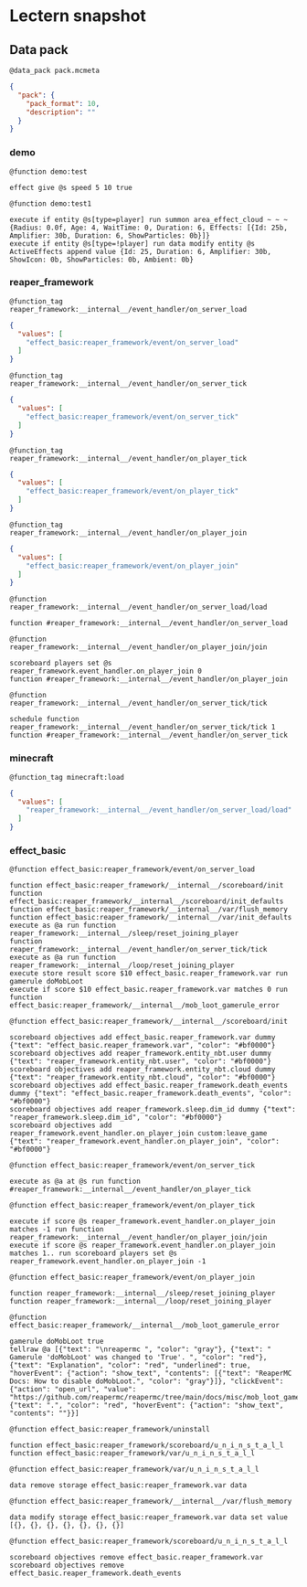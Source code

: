 # Lectern snapshot

## Data pack

`@data_pack pack.mcmeta`

```json
{
  "pack": {
    "pack_format": 10,
    "description": ""
  }
}
```

### demo

`@function demo:test`

```mcfunction
effect give @s speed 5 10 true
```

`@function demo:test1`

```mcfunction
execute if entity @s[type=player] run summon area_effect_cloud ~ ~ ~ {Radius: 0.0f, Age: 4, WaitTime: 0, Duration: 6, Effects: [{Id: 25b, Amplifier: 30b, Duration: 6, ShowParticles: 0b}]}
execute if entity @s[type=!player] run data modify entity @s ActiveEffects append value {Id: 25, Duration: 6, Amplifier: 30b, ShowIcon: 0b, ShowParticles: 0b, Ambient: 0b}
```

### reaper_framework

`@function_tag reaper_framework:__internal__/event_handler/on_server_load`

```json
{
  "values": [
    "effect_basic:reaper_framework/event/on_server_load"
  ]
}
```

`@function_tag reaper_framework:__internal__/event_handler/on_server_tick`

```json
{
  "values": [
    "effect_basic:reaper_framework/event/on_server_tick"
  ]
}
```

`@function_tag reaper_framework:__internal__/event_handler/on_player_tick`

```json
{
  "values": [
    "effect_basic:reaper_framework/event/on_player_tick"
  ]
}
```

`@function_tag reaper_framework:__internal__/event_handler/on_player_join`

```json
{
  "values": [
    "effect_basic:reaper_framework/event/on_player_join"
  ]
}
```

`@function reaper_framework:__internal__/event_handler/on_server_load/load`

```mcfunction
function #reaper_framework:__internal__/event_handler/on_server_load
```

`@function reaper_framework:__internal__/event_handler/on_player_join/join`

```mcfunction
scoreboard players set @s reaper_framework.event_handler.on_player_join 0
function #reaper_framework:__internal__/event_handler/on_player_join
```

`@function reaper_framework:__internal__/event_handler/on_server_tick/tick`

```mcfunction
schedule function reaper_framework:__internal__/event_handler/on_server_tick/tick 1
function #reaper_framework:__internal__/event_handler/on_server_tick
```

### minecraft

`@function_tag minecraft:load`

```json
{
  "values": [
    "reaper_framework:__internal__/event_handler/on_server_load/load"
  ]
}
```

### effect_basic

`@function effect_basic:reaper_framework/event/on_server_load`

```mcfunction
function effect_basic:reaper_framework/__internal__/scoreboard/init
function effect_basic:reaper_framework/__internal__/scoreboard/init_defaults
function effect_basic:reaper_framework/__internal__/var/flush_memory
function effect_basic:reaper_framework/__internal__/var/init_defaults
execute as @a run function reaper_framework:__internal__/sleep/reset_joining_player
function reaper_framework:__internal__/event_handler/on_server_tick/tick
execute as @a run function reaper_framework:__internal__/loop/reset_joining_player
execute store result score $10 effect_basic.reaper_framework.var run gamerule doMobLoot
execute if score $10 effect_basic.reaper_framework.var matches 0 run function effect_basic:reaper_framework/__internal__/mob_loot_gamerule_error
```

`@function effect_basic:reaper_framework/__internal__/scoreboard/init`

```mcfunction
scoreboard objectives add effect_basic.reaper_framework.var dummy {"text": "effect_basic.reaper_framework.var", "color": "#bf0000"}
scoreboard objectives add reaper_framework.entity_nbt.user dummy {"text": "reaper_framework.entity_nbt.user", "color": "#bf0000"}
scoreboard objectives add reaper_framework.entity_nbt.cloud dummy {"text": "reaper_framework.entity_nbt.cloud", "color": "#bf0000"}
scoreboard objectives add effect_basic.reaper_framework.death_events dummy {"text": "effect_basic.reaper_framework.death_events", "color": "#bf0000"}
scoreboard objectives add reaper_framework.sleep.dim_id dummy {"text": "reaper_framework.sleep.dim_id", "color": "#bf0000"}
scoreboard objectives add reaper_framework.event_handler.on_player_join custom:leave_game {"text": "reaper_framework.event_handler.on_player_join", "color": "#bf0000"}
```

`@function effect_basic:reaper_framework/event/on_server_tick`

```mcfunction
execute as @a at @s run function #reaper_framework:__internal__/event_handler/on_player_tick
```

`@function effect_basic:reaper_framework/event/on_player_tick`

```mcfunction
execute if score @s reaper_framework.event_handler.on_player_join matches -1 run function reaper_framework:__internal__/event_handler/on_player_join/join
execute if score @s reaper_framework.event_handler.on_player_join matches 1.. run scoreboard players set @s reaper_framework.event_handler.on_player_join -1
```

`@function effect_basic:reaper_framework/event/on_player_join`

```mcfunction
function reaper_framework:__internal__/sleep/reset_joining_player
function reaper_framework:__internal__/loop/reset_joining_player
```

`@function effect_basic:reaper_framework/__internal__/mob_loot_gamerule_error`

```mcfunction
gamerule doMobLoot true
tellraw @a [{"text": "\nreapermc ", "color": "gray"}, {"text": " Gamerule 'doMobLoot' was changed to 'True'. ", "color": "red"}, {"text": "Explanation", "color": "red", "underlined": true, "hoverEvent": {"action": "show_text", "contents": [{"text": "ReaperMC Docs: How to disable doMobLoot.", "color": "gray"}]}, "clickEvent": {"action": "open_url", "value": "https://github.com/reapermc/reapermc/tree/main/docs/misc/mob_loot_gamerule.md"}}, {"text": ".", "color": "red", "hoverEvent": {"action": "show_text", "contents": ""}}]
```

`@function effect_basic:reaper_framework/uninstall`

```mcfunction
function effect_basic:reaper_framework/scoreboard/u_n_i_n_s_t_a_l_l
function effect_basic:reaper_framework/var/u_n_i_n_s_t_a_l_l
```

`@function effect_basic:reaper_framework/var/u_n_i_n_s_t_a_l_l`

```mcfunction
data remove storage effect_basic:reaper_framework.var data
```

`@function effect_basic:reaper_framework/__internal__/var/flush_memory`

```mcfunction
data modify storage effect_basic:reaper_framework.var data set value [{}, {}, {}, {}, {}, {}, {}]
```

`@function effect_basic:reaper_framework/scoreboard/u_n_i_n_s_t_a_l_l`

```mcfunction
scoreboard objectives remove effect_basic.reaper_framework.var
scoreboard objectives remove effect_basic.reaper_framework.death_events
```
